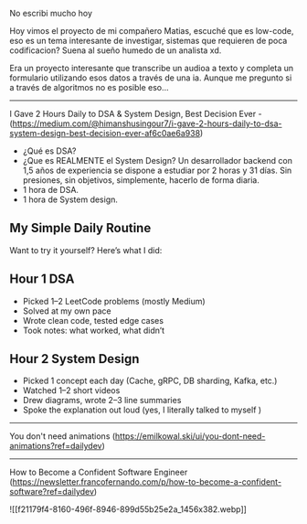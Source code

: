 No escribi mucho hoy

Hoy vimos el proyecto de mi compañero Matias, escuché que es low-code, eso es un tema interesante de investigar, sistemas que requieren de poca codificacion? Suena al sueño humedo de un analista xd.

Era un proyecto interesante que transcribe un audioa a texto y completa un formulario utilizando esos datos a través de una ia. Aunque me pregunto si a través de algoritmos no es posible eso... 

---

I Gave 2 Hours Daily to DSA & System Design, Best Decision Ever - (https://medium.com/@himanshusingour7/i-gave-2-hours-daily-to-dsa-system-design-best-decision-ever-af6c0ae6a938)

- ¿Qué es DSA?
- ¿Que es REALMENTE el System Design?
Un desarrollador backend con 1,5 años de experiencia se dispone a estudiar por 2 horas y 31 días.
Sin presiones, sin objetivos, simplemente, hacerlo de forma diaria. 
- 1 hora de DSA.
- 1 hora de System design. 
## My Simple Daily Routine

Want to try it yourself? Here’s what I did:
## Hour 1 DSA

- Picked 1–2 LeetCode problems (mostly Medium)
- Solved at my own pace
- Wrote clean code, tested edge cases
- Took notes: what worked, what didn’t

## Hour 2 System Design

- Picked 1 concept each day (Cache, gRPC, DB sharding, Kafka, etc.)
- Watched 1–2 short videos
- Drew diagrams, wrote 2–3 line summaries
- Spoke the explanation out loud (yes, I literally talked to myself )
---

You don't need animations (https://emilkowal.ski/ui/you-dont-need-animations?ref=dailydev)

---

How to Become a Confident Software Engineer (https://newsletter.francofernando.com/p/how-to-become-a-confident-software?ref=dailydev)

![[f21179f4-8160-496f-8946-899d55b25e2a_1456x382.webp]]